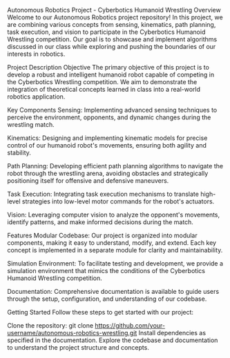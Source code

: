 Autonomous Robotics Project - Cyberbotics Humanoid Wrestling
Overview
Welcome to our Autonomous Robotics project repository! In this project, we are combining various concepts from sensing, kinematics, path planning, task execution, and vision to participate in the Cyberbotics Humanoid Wrestling competition. Our goal is to showcase and implement algorithms discussed in our class while exploring and pushing the boundaries of our interests in robotics.

Project Description
Objective
The primary objective of this project is to develop a robust and intelligent humanoid robot capable of competing in the Cyberbotics Wrestling competition. We aim to demonstrate the integration of theoretical concepts learned in class into a real-world robotics application.

Key Components
Sensing: Implementing advanced sensing techniques to perceive the environment, opponents, and dynamic changes during the wrestling match.

Kinematics: Designing and implementing kinematic models for precise control of our humanoid robot's movements, ensuring both agility and stability.

Path Planning: Developing efficient path planning algorithms to navigate the robot through the wrestling arena, avoiding obstacles and strategically positioning itself for offensive and defensive maneuvers.

Task Execution: Integrating task execution mechanisms to translate high-level strategies into low-level motor commands for the robot's actuators.

Vision: Leveraging computer vision to analyze the opponent's movements, identify patterns, and make informed decisions during the match.

Features
Modular Codebase: Our project is organized into modular components, making it easy to understand, modify, and extend. Each key concept is implemented in a separate module for clarity and maintainability.

Simulation Environment: To facilitate testing and development, we provide a simulation environment that mimics the conditions of the Cyberbotics Humanoid Wrestling competition.

Documentation: Comprehensive documentation is available to guide users through the setup, configuration, and understanding of our codebase.

Getting Started
Follow these steps to get started with our project:

Clone the repository: git clone https://github.com/your-username/autonomous-robotics-wrestling.git
Install dependencies as specified in the documentation.
Explore the codebase and documentation to understand the project structure and concepts.
